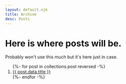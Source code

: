 ```yaml
---
layout: default.njk
title: Archive
desc: Posts
---
```


# Here is where posts will be.

Probably won't use this much but it's here just in case.

<ol>
{%- for post in collections.post reversed -%}
  <li><a href="{{ post.url }}">{{ post.data.title }}</a></li>
{%- endfor -%}
</ol>